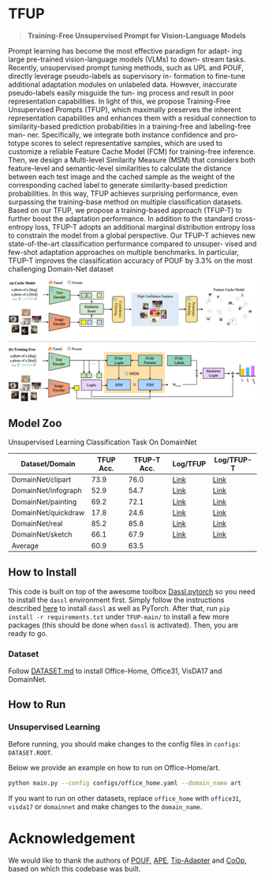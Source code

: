 # TFUP

> **Training-Free Unsupervised Prompt for Vision-Language Models**

Prompt learning has become the most effective paradigm for adapt-
ing large pre-trained vision-language models (VLMs) to down-
stream tasks. Recently, unsupervised prompt tuning methods, such
as UPL and POUF, directly leverage pseudo-labels as supervisory in-
formation to fine-tune additional adaptation modules on unlabeled
data. However, inaccurate pseudo-labels easily misguide the tun-
ing process and result in poor representation capabilities. In light
of this, we propose Training-Free Unsupervised Prompts (TFUP),
which maximally preserves the inherent representation capabilities
and enhances them with a residual connection to similarity-based
prediction probabilities in a training-free and labeling-free man-
ner. Specifically, we integrate both instance confidence and pro-
totype scores to select representative samples, which are used to
customize a reliable Feature Cache Model (FCM) for training-free
inference. Then, we design a Multi-level Similarity Measure (MSM)
that considers both feature-level and semantic-level similarities
to calculate the distance between each test image and the cached
sample as the weight of the corresponding cached label to generate
similarity-based prediction probabilities. In this way, TFUP achieves
surprising performance, even surpassing the training-base method
on multiple classification datasets. Based on our TFUP, we propose
a training-based approach (TFUP-T) to further boost the adaptation
performance. In addition to the standard cross-entropy loss, TFUP-T
adopts an additional marginal distribution entropy loss to constrain
the model from a global perspective. Our TFUP-T achieves new
state-of-the-art classification performance compared to unsuper-
vised and few-shot adaptation approaches on multiple benchmarks.
In particular, TFUP-T improves the classification accuracy of POUF
by 3.3% on the most challenging Domain-Net dataset

![intro](imgs/TFUP.png)



## Model Zoo

Unsupervised Learning Classification Task On DomainNet

| Dataset/Domain       | TFUP Acc. | TFUP-T Acc. | Log/TFUP                                      | Log/TFUP-T                                        |
|----------------------|-----------|-------------|-----------------------------------------------|---------------------------------------------------|
| DomainNet/clipart    | 73.9      | 76.0        | [Link](TFUP_logs/domainnet_clipart_log.txt)   | [Link](TFUP-T_logs/domainnet_clipart_log.txt)     |
| DomainNet/infograph  | 52.9      | 54.7        | [Link](TFUP_logs/domainnet_infograph_log.txt) | [Link](TFUP-T_logs/domainnet_infograph_log.txt)   |
| DomainNet/painting   | 69.2      | 72.1        | [Link](TFUP_logs/domainnet_painting_log.txt)  | [Link](TFUP-T_logs/domainnet_painting_log.txt)    |
| DomainNet/quickdraw  | 17.8      | 24.6        | [Link](TFUP_logs/domainnet_quickdraw_log.txt) | [Link](TFUP-T_logs/domainnet_quickdraw_log.txt)   |
| DomainNet/real       | 85.2      | 85.8        | [Link](TFUP_logs/domainnet_real_log.txt)      | [Link](TFUP-T_logs/domainnet_real_log.txt)        |
| DomainNet/sketch     | 66.1      | 67.9        | [Link](TFUP_logs/domainnet_sketch_log.txt)    | [Link](TFUP-T_logs/domainnet_sketch_log.txt)      |
| Average              | 60.9      | 63.5        |                                               |                                                   |



## How to Install

This code is built on top of the awesome toolbox [Dassl.pytorch](https://github.com/KaiyangZhou/Dassl.pytorch) so you need to install the `dassl` environment first. Simply follow the instructions described [here](https://github.com/KaiyangZhou/Dassl.pytorch#installation) to install `dassl` as well as PyTorch. After that, run `pip install -r requirements.txt` under `TFUP-main/` to install a few more packages (this should be done when `dassl` is activated). Then, you are ready to go.

### Dataset
Follow [DATASET.md](DATASETS.md) to install Office-Home, Office31, VisDA17 and DomainNet.

## How to Run

### Unsupervised Learning

Before running, you should make changes to the config files in `configs`: `DATASET.ROOT`.

Below we provide an example on how to run on Office-Home/art.

```bash
python main.py --config configs/office_home.yaml --domain_name art
```

If you want to run on other datasets, replace `office_home` with `office31`, `visda17` or `domainnet` and make changes to the `domain_name`. 

# Acknowledgement
We would like to thank the authors of [POUF]( https://github.com/korawat-tanwisuth/POUF), [APE]( https://github.com/yangyangyang127/APE), [Tip-Adapter](https://github.com/gaopengcuhk/Tip-Adapter) and [CoOp](https://github.com/KaiyangZhou/CoOp), based on which this codebase was built.

